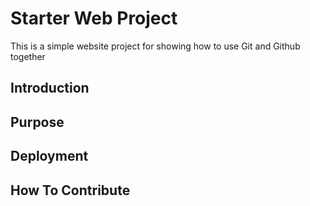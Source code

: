 # Starter Web Project

This is a simple website project for showing how to use Git and Github together

## Introduction

## Purpose

## Deployment

## How To Contribute

